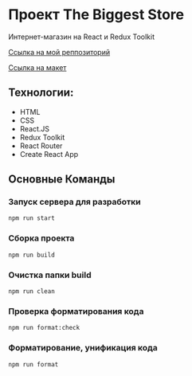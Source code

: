 # Проект The Biggest Store

Интернет-магазин на React и Redux Toolkit

[Ссылка на мой реппозиторий](https://github.com/AskonaLi/the-biggest-store)

[Ссылка на макет](https://www.figma.com/design/rBKYkbdxaGSpySi9J4TMPX/Shop--Copy-?node-id=0-1&p=f&t=feySGBlzMxwhY7Ru-0)

## Технологии:

- HTML
- CSS
- React.JS
- Redux Toolkit
- React Router
- Create React App

## Основные Команды

### Запуск сервера для разработки

```shell
npm run start
```

### Сборка проекта

```shell
npm run build
```

### Очистка папки build

```shell
npm run clean
```

### Проверка форматирования кода

```shell
npm run format:check
```

### Форматирование, унификация кода

```shell
npm run format
```

